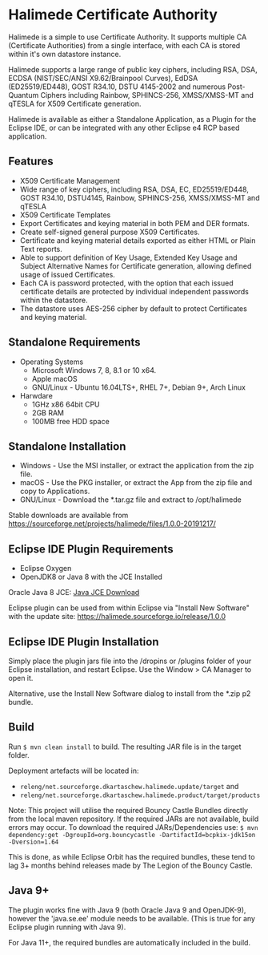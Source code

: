 
# Halimede Certificate Authority

Halimede is a simple to use Certificate Authority. It supports multiple CA (Certificate Authorities)
from a single interface, with each CA is stored within it's own datastore instance.

Halimede supports a large range of public key ciphers, including RSA, DSA, ECDSA (NIST/SEC/ANSI 
X9.62/Brainpool Curves), EdDSA (ED25519/ED448), GOST R34.10, DSTU 4145-2002 and numerous Post-Quantum 
Ciphers including Rainbow, SPHINCS-256, XMSS/XMSS-MT and qTESLA for X509 Certificate generation.

Halimede is available as either a Standalone Application, as a Plugin for the Eclipse IDE, or 
can be integrated with any other Eclipse e4 RCP based application.

## Features

* X509 Certificate Management
* Wide range of key ciphers, including RSA, DSA, EC, ED25519/ED448, GOST R34.10, DSTU4145, Rainbow, SPHINCS-256, XMSS/XMSS-MT and qTESLA
* X509 Certificate Templates
* Export Certificates and keying material in both PEM and DER formats.
* Create self-signed general purpose X509 Certificates.
* Certificate and keying material details exported as either HTML or Plain Text reports.
* Able to support definition of Key Usage, Extended Key Usage and Subject Alternative Names for Certificate generation, allowing defined usage of issued Certificates.
* Each CA is password protected, with the option that each issued certificate details are protected by individual independent passwords within the datastore.
* The datastore uses AES-256 cipher by default to protect Certificates and keying material.

## Standalone Requirements

* Operating Systems
    * Microsoft Windows 7, 8, 8.1 or 10 x64.
    * Apple macOS
    * GNU/Linux - Ubuntu 16.04LTS+, RHEL 7+, Debian 9+, Arch Linux
* Harwdare
    * 1GHz x86 64bit CPU
    * 2GB RAM
    * 100MB free HDD space

## Standalone Installation

* Windows - Use the MSI installer, or extract the application from the zip file.
* macOS - Use the PKG installer, or extract the App from the zip file and copy to Applications.
* GNU/Linux - Download the *.tar.gz file and extract to /opt/halimede

Stable downloads are available from <https://sourceforge.net/projects/halimede/files/1.0.0-20191217/>


## Eclipse IDE Plugin Requirements

* Eclipse Oxygen
* OpenJDK8 or Java 8 with the JCE Installed

Oracle Java 8 JCE: [Java JCE Download](http://www.oracle.com/technetwork/java/javase/downloads/jce8-download-2133166.html)

Eclipse plugin can be used from within Eclipse via "Install New Software" with
the update site: <https://halimede.sourceforge.io/release/1.0.0>


## Eclipse IDE Plugin Installation

Simply place the plugin jars file into the /dropins or /plugins folder of your Eclipse 
installation, and restart Eclipse. Use the Window > CA Manager to open it.

Alternative, use the Install New Software dialog to install from the *.zip p2 bundle.

## Build

Run `$ mvn clean install` to build. The resulting JAR file is in the target folder.

Deployment artefacts will be located in: 

* `releng/net.sourceforge.dkartaschew.halimede.update/target` and 
* `releng/net.sourceforge.dkartaschew.halimede.product/target/products`

Note: This project will utilise the required Bouncy Castle Bundles directly 
from the local maven repository. If the required JARs are not available, build
errors may occur. To download the required JARs/Dependencies use:
`$ mvn dependency:get -DgroupId=org.bouncycastle -DartifactId=bcpkix-jdk15on -Dversion=1.64`

This is done, as while Eclipse Orbit has the required bundles, these tend to lag 3+ months behind releases made by The Legion of the Bouncy Castle.

## Java 9+

The plugin works fine with Java 9 (both Oracle Java 9 and OpenJDK-9), however the 
'java.se.ee' module needs to be available. (This is true for any Eclipse plugin running with Java 9). 

For Java 11+, the required bundles are automatically included in the build.
